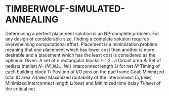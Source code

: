 # TIMBERWOLF-SIMULATED-ANNEALING
Determining a perfect placement solution is an NP-complete problem. For any design of considerable size, finding a complete solution requires overwhelming computational effort. Placement is a minimization problem meaning that one placement which has lower cost than another is more desirable and a placement which has the least cost is considered as the optimum
Given: A set of n rectangular blocks 𝑖=1,2…𝑛
Circuit area 𝐴𝑖
Set of netlists (netlist) 𝑁={𝑁1,𝑁2… 𝑁𝑛} Interconnect length 𝐿𝑖 for net 𝑁𝑖 Timing of each building block 𝑇𝑖 Position of I/O pins on the pad frame
Goal: Minimized total IC area 𝐴𝑖(𝑛𝑒𝑤) Maximized routability of the interconnect 𝐶𝑖𝑗(𝑛𝑒𝑤) Minimized interconnect length 𝐿𝑖(𝑛𝑒𝑤) and Minimized time delay 𝑇𝑖(𝑛𝑒𝑤) of the critical net
